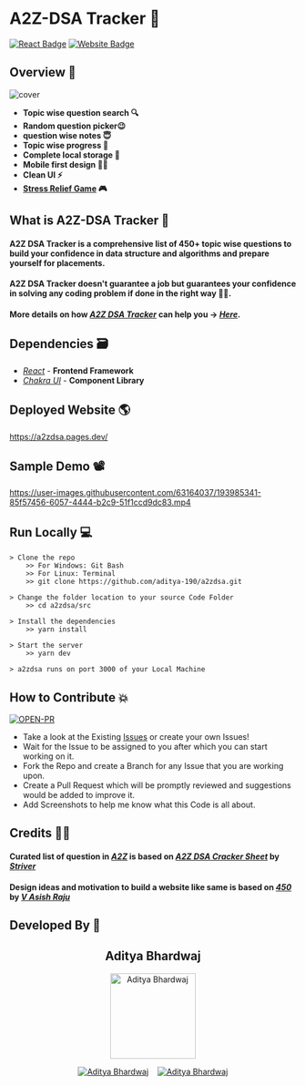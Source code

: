 # A2Z-DSA Tracker 🚀

[![React Badge](http://img.shields.io/badge/Powered%20By-React-blue?style=for-the-badge&logo=react)](https://reactjs.org/)
[![Website Badge](https://img.shields.io/badge/Visit-Now-green?style=for-the-badge&logo=vercel)](https://a2zdsa.pages.dev/)

## Overview 👀

![cover](https://user-images.githubusercontent.com/63164037/194750460-b42c8096-dbc9-43c0-aaa0-5e581b357c4a.png)

- **Topic wise question search 🔍**
- **Random question picker😉**
- **question wise notes 😇**
- **Topic wise progress 🧐**
- **Complete local storage 📂**
- **Mobile first design ✌🏻**
- **Clean UI ⚡**
- **[Stress Relief Game] 🎮**

## What is A2Z-DSA Tracker 🤔

#### A2Z DSA Tracker is a comprehensive list of 450+ topic wise questions to build your confidence in data structure and algorithms and prepare yourself for placements.

#### A2Z DSA Tracker doesn't guarantee a job but guarantees your confidence in solving any coding problem if done in the right way 👍🏻.

#### More details on how _[A2Z DSA Tracker]_ can help you -> _[Here]_.

## Dependencies 🗃

- _[React]_ - **Frontend Framework**
- _[Chakra UI]_ - **Component Library**

## Deployed Website 🌎
https://a2zdsa.pages.dev/

## Sample Demo 📽

https://user-images.githubusercontent.com/63164037/193985341-85f57456-6057-4444-b2c9-51f1ccd9dc83.mp4

## Run Locally 💻

```
> Clone the repo
    >> For Windows: Git Bash
    >> For Linux: Terminal
    >> git clone https://github.com/aditya-190/a2zdsa.git
    
> Change the folder location to your source Code Folder
    >> cd a2zdsa/src
    
> Install the dependencies
    >> yarn install
    
> Start the server
    >> yarn dev
    
> a2zdsa runs on port 3000 of your Local Machine
```

## How to Contribute 💥
[![OPEN-PR](https://img.shields.io/badge/Open%20For-PR-orange?style=for-the-badge&logo=github)](https://github.com/aditya-190/a2zdsa/pulls)

- Take a look at the Existing [Issues](https://github.com/aditya-190/a2zdsa/issues) or create your
  own Issues!
- Wait for the Issue to be assigned to you after which you can start working on it.
- Fork the Repo and create a Branch for any Issue that you are working upon.
- Create a Pull Request which will be promptly reviewed and suggestions would be added to improve it.
- Add Screenshots to help me know what this Code is all about.

## Credits 🙏🏻

#### Curated list of question in _[A2Z]_ is based on _[A2Z DSA Cracker Sheet]_ by _[Striver]_
#### Design ideas and motivation to build a website like same is based on _[450]_ by _[V Asish Raju]_

## Developed By 👦

<h2 align="center">Aditya Bhardwaj</h2>
<p align="center">
  <a href="https://github.com/aditya-190"><img src="https://avatars.githubusercontent.com/u/63164037?v=4" width=150px height=150px  alt="Aditya Bhardwaj"/></a> 

<p align="center">
  <a target="_blank" href="https://www.linkedin.com/in/adi-bhardwaj/"><img src="https://img.shields.io/badge/linkedin-%230077B5.svg?&style=for-the-badge&logo=linkedin&logoColor=white"  alt="Aditya Bhardwaj"/></a>&nbsp;&nbsp;&nbsp;
  <a href="mailto:aadi.bbhardwaj@gmail.com?subject=Hello%20Aditya,%20From%20Github"><img src="https://img.shields.io/badge/gmail-%23D14836.svg?&style=for-the-badge&logo=gmail&logoColor=white"  alt="Aditya Bhardwaj"/></a>
</p>

[here]: https://www.youtube.com/watch?v=rHn9af16O_E
[A2Z DSA Tracker]: https://a2zdsa.pages.dev/
[A2Z]: https://a2zdsa.pages.dev/
[striver]: https://in.linkedin.com/in/rajarvp
[a2z dsa cracker sheet]: https://takeuforward.org/strivers-a2z-dsa-course/strivers-a2z-dsa-course-sheet-2/
[Stress Relief Game]: https://a2zdsa.pages.dev/play
[react]: https://reactjs.org/
[chakra ui]: https://chakra-ui.com/
[450]: https://450dsa.com/
[V Asish Raju]: https://www.linkedin.com/in/asishraju/
